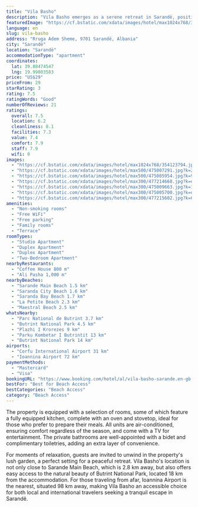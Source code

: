 ```yaml
---
title: "Vila Basho"
description: "Vila Basho emerges as a serene retreat in Sarandë, positioned a mere 2."
featuredImage: "https://cf.bstatic.com/xdata/images/hotel/max1024x768/354123794.jpg?k=fbe2c51cc55881281090c8687964f599e9e657451c594599c5fafca1f3dbf5df&o=&hp=1"
language: en
slug: vila-basho
address: "Rruga Adem Sheme, 9701 Sarandë, Albania"
city: "Sarandë"
location: "Sarandë"
accommodationType: "apartment"
coordinates:
  lat: 39.88474547
  lng: 19.99803583
price: "US$29"
priceFrom: 29
starRating: 3
rating: 7.5
ratingWords: "Good"
numberOfReviews: 21
ratings:
  overall: 7.5
  location: 6.2
  cleanliness: 8.1
  facilities: 7.3
  value: 7.4
  comfort: 7.9
  staff: 7.9
  wifi: 0
images:
  - "https://cf.bstatic.com/xdata/images/hotel/max1024x768/354123794.jpg?k=fbe2c51cc55881281090c8687964f599e9e657451c594599c5fafca1f3dbf5df&o=&hp=1"
  - "https://cf.bstatic.com/xdata/images/hotel/max500/475007291.jpg?k=243225763f87769d6e00b455f8f155156c3b17ddcfd3274ce90b57b115251932&o=&hp=1"
  - "https://cf.bstatic.com/xdata/images/hotel/max500/475005954.jpg?k=9659689af247ae35297b7530a4473a76a458ac04493ab3e17fb67bf198d34111&o=&hp=1"
  - "https://cf.bstatic.com/xdata/images/hotel/max300/477214668.jpg?k=d2a4751f923a120b64eaa85954e8cbae5f5c76e66877c647efcd2e64792d61bd&o=&hp=1"
  - "https://cf.bstatic.com/xdata/images/hotel/max300/475009663.jpg?k=1dd09745d533e807a5c57c8b280e8068986d0a4a51fcbf3a0deb198fce2a6015&o=&hp=1"
  - "https://cf.bstatic.com/xdata/images/hotel/max300/475005700.jpg?k=d27221b6781d2b3a25af1bd1f9049c20017fd7772b71c10fb94274bf6e3441e2&o=&hp=1"
  - "https://cf.bstatic.com/xdata/images/hotel/max300/477215602.jpg?k=041f151c8d6dd4f4ae5448dd1ab8582f9f05385f64aaf19c0cfc2dfdaaca9345&o=&hp=1"
amenities:
  - "Non-smoking rooms"
  - "Free WiFi"
  - "Free parking"
  - "Family rooms"
  - "Terrace"
roomTypes:
  - "Studio Apartment"
  - "Duplex Apartment"
  - "Duplex Apartment"
  - "Two-Bedroom Apartment"
nearbyRestaurants:
  - "Coffee House 800 m"
  - "Ali Pasha 1,000 m"
nearbyBeaches:
  - "Sarande Main Beach 1.5 km"
  - "Saranda City Beach 1.6 km"
  - "Saranda Bay Beach 1.7 km"
  - "La Petite Beach 2.3 km"
  - "Maestral Beach 2.5 km"
whatsNearby:
  - "Parc National de Butrint 3.7 km"
  - "Butrint National Park 4.5 km"
  - "Plazhi I Krorezes 9 km"
  - "Parku Kombetar I Butrintit 13 km"
  - "Butrint National Park 14 km"
airports:
  - "Corfu International Airport 31 km"
  - "Ioannina Airport 72 km"
paymentMethods:
  - "Mastercard"
  - "Visa"
bookingURL: "https://www.booking.com/hotel/al/vila-basho-sarande.en-gb.html?aid=8035640"
bestFor: "Best for Beach Access"
bestCategories: "Beach Access"
category: "Beach Access"
---
```


The property is equipped with a selection of rooms, some of which feature a fully equipped kitchen, complete with an oven and stovetop, ideal for those who prefer to prepare their meals. All units are air-conditioned, ensuring comfort regardless of the season, and come with a TV for entertainment. The private bathrooms are well-appointed with a bidet and complimentary toiletries, adding an extra layer of convenience.

For moments of relaxation, guests are invited to unwind in the property's lush garden, a perfect setting for a peaceful retreat. Vila Basho's location is not only close to Sarande Main Beach, which is 2.8 km away, but also offers easy access to the natural beauty of Butrint National Park, located 18 km from the accommodation. For those traveling from afar, Ioannina Airport is the nearest, situated 98 km away, making Vila Basho an accessible choice for both local and international travelers seeking a tranquil escape in Sarandë.